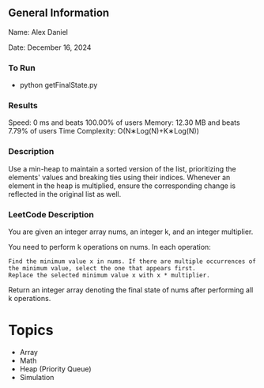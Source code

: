 ## General Information
Name: Alex Daniel

Date: December 16, 2024

### To Run
- python getFinalState.py

### Results
Speed: 0 ms and beats 100.00% of users
Memory: 12.30 MB and beats 7.79% of users
Time Complexity: O(N∗Log(N)+K∗Log(N))

### Description
Use a min-heap to maintain a sorted version of the list, prioritizing the elements' values and breaking ties using their indices. Whenever an element in the heap is multiplied, ensure the corresponding change is reflected in the original list as well.

### LeetCode Description
You are given an integer array nums, an integer k, and an integer multiplier.

You need to perform k operations on nums. In each operation:

    Find the minimum value x in nums. If there are multiple occurrences of the minimum value, select the one that appears first.
    Replace the selected minimum value x with x * multiplier.

Return an integer array denoting the final state of nums after performing all k operations.

# Topics
- Array
- Math
- Heap (Priority Queue)
- Simulation